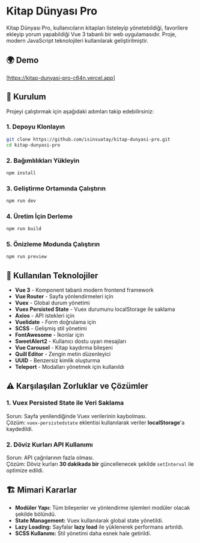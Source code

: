 # Kitap Dünyası Pro

Kitap Dünyası Pro, kullanıcıların kitapları listeleyip yönetebildiği, favorilere ekleyip yorum yapabildiği Vue 3 tabanlı bir web uygulamasıdır. Proje, modern JavaScript teknolojileri kullanılarak geliştirilmiştir.

## 🌍 Demo
[https://kitap-dunyasi-pro-c64n.vercel.app]

## 🚀 Kurulum

Projeyi çalıştırmak için aşağıdaki adımları takip edebilirsiniz:

### 1. Depoyu Klonlayın
```bash
git clone https://github.com/isinsuatay/kitap-dunyasi-pro.git
cd kitap-dunyasi-pro
```

### 2. Bağımlılıkları Yükleyin
```bash
npm install
```

### 3. Geliştirme Ortamında Çalıştırın
```bash
npm run dev
```

### 4. Üretim İçin Derleme
```bash
npm run build
```

### 5. Önizleme Modunda Çalıştırın
```bash
npm run preview
```

## 📌 Kullanılan Teknolojiler

- **Vue 3** - Komponent tabanlı modern frontend framework
- **Vue Router** - Sayfa yönlendirmeleri için
- **Vuex** - Global durum yönetimi
- **Vuex Persisted State** - Vuex durumunu localStorage ile saklama
- **Axios** - API istekleri için
- **Vuelidate** - Form doğrulama için
- **SCSS** - Gelişmiş stil yönetimi
- **FontAwesome** - İkonlar için
- **SweetAlert2** - Kullanıcı dostu uyarı mesajları
- **Vue Carousel** - Kitap kaydırma bileşeni
- **Quill Editor** - Zengin metin düzenleyici
- **UUID** - Benzersiz kimlik oluşturma
- **Teleport** -  Modalları yönetmek için kullanıldı


## ⚠️ Karşılaşılan Zorluklar ve Çözümler

### 1. **Vuex Persisted State ile Veri Saklama**
Sorun: Sayfa yenilendiğinde Vuex verilerinin kaybolması.  
Çözüm: `vuex-persistedstate` eklentisi kullanılarak veriler **localStorage**'a kaydedildi.

### 2. **Döviz Kurları API Kullanımı**
Sorun: API çağrılarının fazla olması.  
Çözüm: Döviz kurları **30 dakikada bir** güncellenecek şekilde `setInterval` ile optimize edildi.

## 🏗️ Mimari Kararlar

- **Modüler Yapı:** Tüm bileşenler ve yönlendirme işlemleri modüler olacak şekilde bölündü.
- **State Management:** Vuex kullanılarak global state yönetildi.
- **Lazy Loading:** Sayfalar **lazy load** ile yüklenerek performans artırıldı.
- **SCSS Kullanımı:** Stil yönetimi daha esnek hale getirildi.



